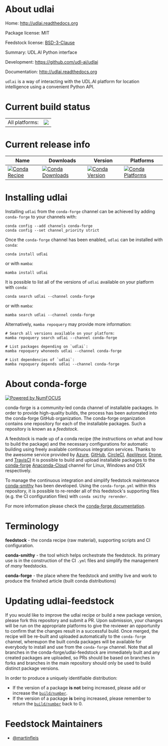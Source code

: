 About udlai
===========

Home: http://udlai.readthedocs.org

Package license: MIT

Feedstock license: [BSD-3-Clause](https://github.com/conda-forge/udlai-feedstock/blob/main/LICENSE.txt)

Summary: UDL.AI Python interface

Development: https://github.com/udl-ai/udlai

Documentation: http://udlai.readthedocs.org

`udlai` is a way of interacting with the UDL.AI platform for location
intelligence using a convenient Python API.


Current build status
====================


<table><tr><td>All platforms:</td>
    <td>
      <a href="https://dev.azure.com/conda-forge/feedstock-builds/_build/latest?definitionId=17157&branchName=main">
        <img src="https://dev.azure.com/conda-forge/feedstock-builds/_apis/build/status/udlai-feedstock?branchName=main">
      </a>
    </td>
  </tr>
</table>

Current release info
====================

| Name | Downloads | Version | Platforms |
| --- | --- | --- | --- |
| [![Conda Recipe](https://img.shields.io/badge/recipe-udlai-green.svg)](https://anaconda.org/conda-forge/udlai) | [![Conda Downloads](https://img.shields.io/conda/dn/conda-forge/udlai.svg)](https://anaconda.org/conda-forge/udlai) | [![Conda Version](https://img.shields.io/conda/vn/conda-forge/udlai.svg)](https://anaconda.org/conda-forge/udlai) | [![Conda Platforms](https://img.shields.io/conda/pn/conda-forge/udlai.svg)](https://anaconda.org/conda-forge/udlai) |

Installing udlai
================

Installing `udlai` from the `conda-forge` channel can be achieved by adding `conda-forge` to your channels with:

```
conda config --add channels conda-forge
conda config --set channel_priority strict
```

Once the `conda-forge` channel has been enabled, `udlai` can be installed with `conda`:

```
conda install udlai
```

or with `mamba`:

```
mamba install udlai
```

It is possible to list all of the versions of `udlai` available on your platform with `conda`:

```
conda search udlai --channel conda-forge
```

or with `mamba`:

```
mamba search udlai --channel conda-forge
```

Alternatively, `mamba repoquery` may provide more information:

```
# Search all versions available on your platform:
mamba repoquery search udlai --channel conda-forge

# List packages depending on `udlai`:
mamba repoquery whoneeds udlai --channel conda-forge

# List dependencies of `udlai`:
mamba repoquery depends udlai --channel conda-forge
```


About conda-forge
=================

[![Powered by
NumFOCUS](https://img.shields.io/badge/powered%20by-NumFOCUS-orange.svg?style=flat&colorA=E1523D&colorB=007D8A)](https://numfocus.org)

conda-forge is a community-led conda channel of installable packages.
In order to provide high-quality builds, the process has been automated into the
conda-forge GitHub organization. The conda-forge organization contains one repository
for each of the installable packages. Such a repository is known as a *feedstock*.

A feedstock is made up of a conda recipe (the instructions on what and how to build
the package) and the necessary configurations for automatic building using freely
available continuous integration services. Thanks to the awesome service provided by
[Azure](https://azure.microsoft.com/en-us/services/devops/), [GitHub](https://github.com/),
[CircleCI](https://circleci.com/), [AppVeyor](https://www.appveyor.com/),
[Drone](https://cloud.drone.io/welcome), and [TravisCI](https://travis-ci.com/)
it is possible to build and upload installable packages to the
[conda-forge](https://anaconda.org/conda-forge) [Anaconda-Cloud](https://anaconda.org/)
channel for Linux, Windows and OSX respectively.

To manage the continuous integration and simplify feedstock maintenance
[conda-smithy](https://github.com/conda-forge/conda-smithy) has been developed.
Using the ``conda-forge.yml`` within this repository, it is possible to re-render all of
this feedstock's supporting files (e.g. the CI configuration files) with ``conda smithy rerender``.

For more information please check the [conda-forge documentation](https://conda-forge.org/docs/).

Terminology
===========

**feedstock** - the conda recipe (raw material), supporting scripts and CI configuration.

**conda-smithy** - the tool which helps orchestrate the feedstock.
                   Its primary use is in the construction of the CI ``.yml`` files
                   and simplify the management of *many* feedstocks.

**conda-forge** - the place where the feedstock and smithy live and work to
                  produce the finished article (built conda distributions)


Updating udlai-feedstock
========================

If you would like to improve the udlai recipe or build a new
package version, please fork this repository and submit a PR. Upon submission,
your changes will be run on the appropriate platforms to give the reviewer an
opportunity to confirm that the changes result in a successful build. Once
merged, the recipe will be re-built and uploaded automatically to the
`conda-forge` channel, whereupon the built conda packages will be available for
everybody to install and use from the `conda-forge` channel.
Note that all branches in the conda-forge/udlai-feedstock are
immediately built and any created packages are uploaded, so PRs should be based
on branches in forks and branches in the main repository should only be used to
build distinct package versions.

In order to produce a uniquely identifiable distribution:
 * If the version of a package **is not** being increased, please add or increase
   the [``build/number``](https://docs.conda.io/projects/conda-build/en/latest/resources/define-metadata.html#build-number-and-string).
 * If the version of a package **is** being increased, please remember to return
   the [``build/number``](https://docs.conda.io/projects/conda-build/en/latest/resources/define-metadata.html#build-number-and-string)
   back to 0.

Feedstock Maintainers
=====================

* [@martinfleis](https://github.com/martinfleis/)

